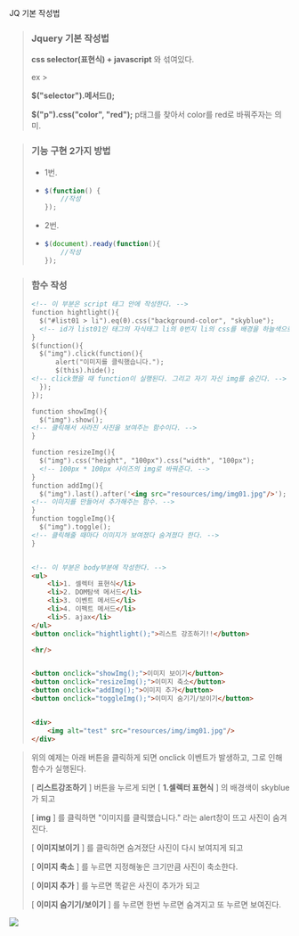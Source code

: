 JQ 기본 작성법

>### **Jquery 기본 작성법**
>
>**css selector(표현식) + javascript** 와 섞여있다.
>
>ex > 
>
>**$("selector").메서드();**
>
>**$("p").css("color", "red");**   p태그를 찾아서 color를 red로 바꿔주자는 의미.



> ### **기능 구현 2가지 방법**
>
> - 1번.
>
> - ```javascript
>   $(function() {
>   	//작성
>   });
>   ```
>
> - 2번.
>
> - ```javascript
>   $(document).ready(function(){
>       //작성
>   });
>   ```



> ### **함수 작성**
>
> ```html
> <!-- 이 부분은 script 태그 안에 작성한다. -->
> function hightlight(){
> 	$("#list01 > li").eq(0).css("background-color", "skyblue");
> 	<!-- id가 list01인 태그의 자식태그 li의 0번지 li의 css를 배경을 하늘색으로. -->
> }
> $(function(){
> 	$("img").click(function(){
> 		alert("이미지를 클릭했습니다.");
> 		$(this).hide();
> <!-- click했을 때 function이 실행된다. 그리고 자기 자신 img를 숨긴다. -->
> 	});
> });
> 
> function showImg(){
> 	$("img").show();
> <!-- 클릭해서 사라진 사진을 보여주는 함수이다. -->
> }
> 
> function resizeImg(){
> 	$("img").css("height", "100px").css("width", "100px");
> 	<!-- 100px * 100px 사이즈의 img로 바꿔준다. -->
> }
> function addImg(){
> 	$("img").last().after('<img src="resources/img/img01.jpg"/>');
> <!-- 이미지를 만들어서 추가해주는 함수. -->
> }
> function toggleImg(){
> 	$("img").toggle();
> <!-- 클릭해줄 때마다 이미지가 보여졌다 숨겨졌다 한다. -->
> }
> 
> 
> <!-- 이 부분은 body부분에 작성한다. -->
> <ul>
>     <li>1. 셀렉터 표현식</li>
>     <li>2. DOM탐색 메서드</li>
>     <li>3. 이벤트 메서드</li>
>     <li>4. 이펙트 메서드</li>
>     <li>5. ajax</li>
> </ul>
> <button onclick="hightlight();">리스트 강조하기!!</button>
> 
> <hr/>
> 
> 
> <button onclick="showImg();">이미지 보이기</button>
> <button onclick="resizeImg();">이미지 축소</button>
> <button onclick="addImg();">이미지 추가</button>
> <button onclick="toggleImg();">이미지 숨기기/보이기</button>
> 
> 
> <div>
>     <img alt="test" src="resources/img/img01.jpg"/>
> </div>
> ```



> 위의 예제는 아래 버튼을 클릭하게 되면 onclick 이벤트가 발생하고, 그로 인해 함수가 실행된다.
>
> [ **리스트강조하기** ] 버튼을 누르게 되면 [ **1.셀렉터 표현식** ] 의 배경색이 skyblue가 되고
>
> [ **img** ] 를 클릭하면 "이미지를 클릭했습니다." 라는 alert창이 뜨고 사진이 숨겨진다.
>
> [ **이미지보이기** ] 를 클릭하면 숨겨졌단 사진이 다시 보여지게 되고
>
> [ **이미지 축소** ] 를 누르면 지정해놓은 크기만큼 사진이 축소한다.
>
> [ **이미지 추가** ] 를 누르면 똑같은 사진이 추가가 되고
>
> [ **이미지 숨기기/보이기** ] 를 누르면 한번 누르면 숨겨지고 또 누르면 보여진다.

![](https://postfiles.pstatic.net/MjAyMDA2MTRfMjQ3/MDAxNTkyMTM1ODI5NDcw.-G7ao8yaC2Yd30KdZU3vFUAbqSkC0C_7Bu4V3EtiRYMg.e10-GQAskwzkAp29EUTNiXt2MNsHEcHTyRqbtzUlFqwg.PNG.rgusqls/image.png?type=w773)